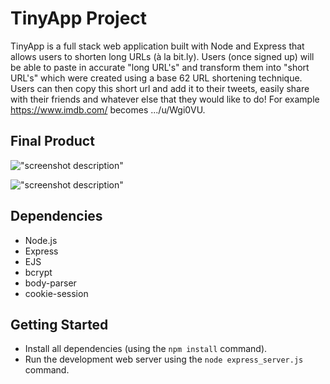 # TinyApp Project

TinyApp is a full stack web application built with Node and Express that allows users to shorten long URLs (à la bit.ly). Users (once signed up) will be able to paste in accurate "long URL's" and transform them into "short URL's"  which were created using a base 62 URL shortening technique. Users can then copy this short url and add it to their tweets, easily share with their friends and whatever else that they would like to do! For example https://www.imdb.com/ becomes .../u/Wgi0VU.

## Final Product

!["screenshot description"](#)

!["screenshot description"](#)

## Dependencies

- Node.js
- Express
- EJS
- bcrypt
- body-parser
- cookie-session

## Getting Started

- Install all dependencies (using the `npm install` command).
- Run the development web server using the `node express_server.js` command.